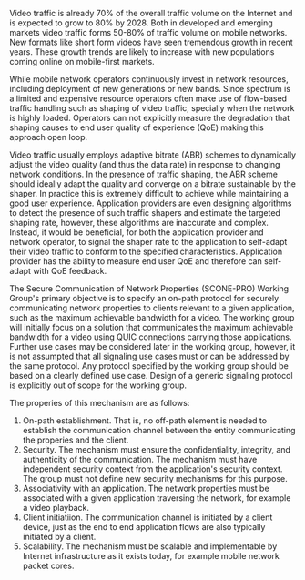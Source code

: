Video traffic is already 70% of the overall traffic volume on the Internet and is expected to grow to 80% by 2028. Both in developed and emerging markets video traffic forms 50-80% of traffic volume on mobile networks. New formats like short form videos have seen tremendous growth in recent years. These growth trends are likely to increase with new populations coming online on mobile-first markets.

While mobile network operators continuously invest in network resources, including deployment of new generations or new bands. Since spectrum is a limited and expensive resource operators often make use of flow-based traffic handling such as shaping of video traffic, specially when the network is highly loaded. Operators can not explicitly measure the degradation that shaping causes to end user quality of experience (QoE) making this approach open loop. 

Video traffic usually employs adaptive bitrate (ABR) schemes to dynamically adjust the video quality (and thus the data rate) in response to changing network conditions. In the presence of traffic shaping, the ABR scheme should ideally adapt the quality and converge on a bitrate sustainable by the shaper. In practice this is extremely difficult to achieve while maintaining a good user experience. Application providers are even designing algorithms to detect the presence of such traffic shapers and estimate the targeted shaping rate, however, these algorithms are inaccurate and complex. Instead, it would be beneficial, for both the application provider and network operator, to signal the shaper rate to the application to self-adapt their video traffic to conform to the specified characteristics. Application provider has the ability to measure end user QoE and therefore can self-adapt with QoE feedback.

The Secure Communication of Network Properties (SCONE-PRO) Working Group's primary objective is to specify an on-path protocol for securely communicating network properties to clients relevant to a given application, such as the maximum achievable bandwidth for a video. The working group will initially focus on a solution that communicates the maximum achievable bandwidth for a video using QUIC connections carrying those applications. Further use cases may be considered later in the working group, however, it is not assumpted that all signaling use cases must or can be addressed by the same protocol. Any protocol specified by the working group should be based on a clearly defined use case. Design of a generic signaling protocol is explicitly out of scope for the working group.

The properies of this mechanism are as follows:

1. On-path establishment. That is, no off-path element is needed to establish the communication channel between the entity communicating the properies and the client.
2. Security. The mechanism must ensure the confidentiality, integrity, and authenticity of the communication. The mechanism must have independent security context from the application's security context. The group must not define new security mechanisms for this purpose.
3. Associativity with an application. The network properties must be associated with a given application traversing the network, for example a video playback.
4. Client initiatiion. The communication channel is initiated by a client device, just as the end to end application flows are also typically initiated by a client.
5. Scalability. The mechanism must be scalable and implementable by Internet infrastructure as it exists today, for example mobile network packet cores.
